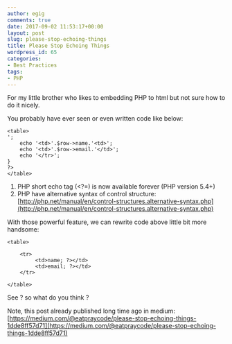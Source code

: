 ```yaml
---
author: egig
comments: true
date: 2017-09-02 11:53:17+00:00
layout: post
slug: please-stop-echoing-things
title: Please Stop Echoing Things
wordpress_id: 65
categories:
- Best Practices
tags:
- PHP
---
```


For my little brother who likes to embedding PHP to html but not sure how to do it nicely.

You probably have ever seen or even written code like below:
<!-- more -->


    
    
    <table>
    ';
        echo '<td>'.$row->name.'<td>';
        echo '<td>'.$row->email.'</td>';
        echo '</tr>';
    }
    ?>
    </table>
    



   1. PHP short echo tag (<?=) is now available forever (PHP version 5.4+)
   2. PHP have alternative syntax of control structure: [http://php.net/manual/en/control-structures.alternative-syntax.php](http://php.net/manual/en/control-structures.alternative-syntax.php)

With those powerful feature, we can rewrite code above little bit more handsome:


    
    
    <table>
      
        <tr>
             <td>name; ?></td>
             <td>email; ?></td>
        </tr>
      
    </table>
    



See ? so what do you think ?

Note, this post already published long time ago in medium:
[https://medium.com/@eatpraycode/please-stop-echoing-things-1dde8ff57d71](https://medium.com/@eatpraycode/please-stop-echoing-things-1dde8ff57d71)
